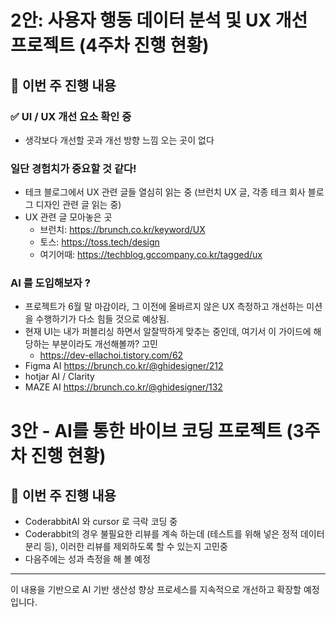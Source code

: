 # 2안: 사용자 행동 데이터 분석 및 UX 개선 프로젝트 (4주차 진행 현황)

## 📌 이번 주 진행 내용

### ✅ UI / UX 개선 요소 확인 중

- 생각보다 개선할 곳과 개선 방향 느낌 오는 곳이 없다

### 일단 경험치가 중요할 것 같다!

- 테크 블로그에서 UX 관련 글들 열심히 읽는 중 (브런치 UX 글, 각종 테크 회사 블로그 디자인 관련 글 읽는 중)
- UX 관련 글 모아놓은 곳
  - 브런치: https://brunch.co.kr/keyword/UX
  - 토스: https://toss.tech/design
  - 여기어때: https://techblog.gccompany.co.kr/tagged/ux

### AI 를 도입해보자 ?

- 프로젝트가 6월 말 마감이라, 그 이전에 올바르지 않은 UX 측정하고 개선하는 미션을 수행하기가 다소 힘들 것으로 예상됨.
- 현재 UI는 내가 퍼블리싱 하면서 알잘딱하게 맞추는 중인데, 여기서 이 가이드에 해당하는 부분이라도 개선해볼까? 고민
  - https://dev-ellachoi.tistory.com/62
- Figma AI https://brunch.co.kr/@ghidesigner/212
- hotjar AI / Clarity
- MAZE AI https://brunch.co.kr/@ghidesigner/132

# 3안 - AI를 통한 바이브 코딩 프로젝트 (3주차 진행 현황)

## 📌 이번 주 진행 내용

- CoderabbitAI 와 cursor 로 극락 코딩 중
- Coderabbit의 경우 불필요한 리뷰를 계속 하는데 (테스트를 위해 넣은 정적 데이터 분리 등), 이러한 리뷰를 제외하도록 할 수 있는지 고민중
- 다음주에는 성과 측정을 해 볼 예정

---

이 내용을 기반으로 AI 기반 생산성 향상 프로세스를 지속적으로 개선하고 확장할 예정입니다.
